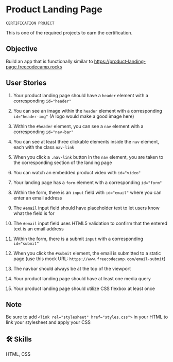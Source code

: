 # Product Landing Page

`CERTIFICATION PROJECT`

This is one of the required projects to earn the certification.

## Objective
Build an app that is functionally similar to https://product-landing-page.freecodecamp.rocks

## User Stories
1. Your product landing page should have a `header` element with a corresponding `id="header"`

2. You can see an image within the `header` element with a corresponding `id="header-img"` (A logo would make a good image here)

3. Within the `#header` element, you can see a `nav` element with a corresponding `id="nav-bar"`

4. You can see at least three clickable elements inside the `nav` element, each with the class `nav-link`

5. When you click a `.nav-link` button in the `nav` element, you are taken to the corresponding section of the landing page

6. You can watch an embedded product video with `id="video"`

7. Your landing page has a `form` element with a corresponding `id="form"`

8. Within the form, there is an `input` field with `id="email"` where you can enter an email address

9. The `#email` input field should have placeholder text to let users know what the field is for

10. The `#email` input field uses HTML5 validation to confirm that the entered text is an email address

11. Within the form, there is a submit `input` with a corresponding `id="submit"`

12. When you click the `#submit` element, the email is submitted to a static page (use this mock URL: `https://www.freecodecamp.com/email-submit`)

13. The navbar should always be at the top of the viewport

14. Your product landing page should have at least one media query

15. Your product landing page should utilize CSS flexbox at least once

## Note
Be sure to add ```<link rel="stylesheet" href="styles.css">``` in your HTML to link your stylesheet and apply your CSS

## 🛠 Skills
HTML, CSS
